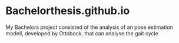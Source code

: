 # Bachelorthesis.github.io
My Bachelors project consisted of the analysis of an pose estimation modell, developed by Ottobock, that can analyse the gait cycle 
